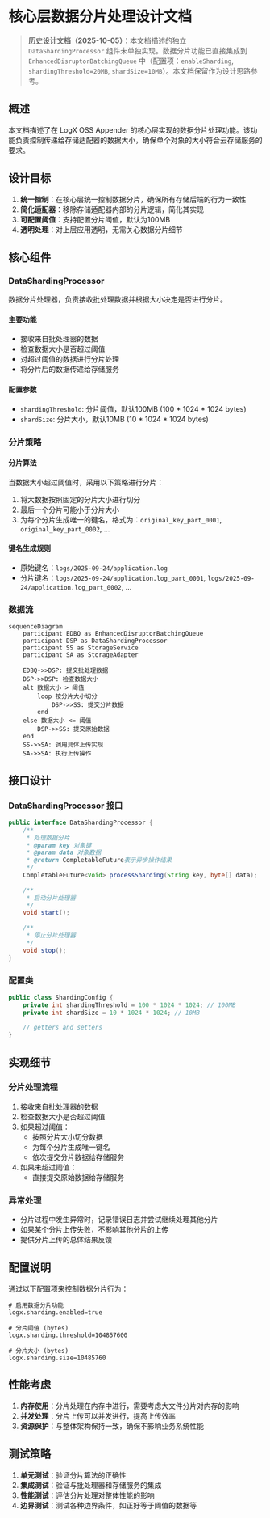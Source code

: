 # 核心层数据分片处理设计文档

> **历史设计文档（2025-10-05）**：本文档描述的独立 `DataShardingProcessor` 组件未单独实现。数据分片功能已直接集成到 `EnhancedDisruptorBatchingQueue` 中（配置项：`enableSharding`, `shardingThreshold=20MB`, `shardSize=10MB`）。本文档保留作为设计思路参考。

## 概述

本文档描述了在 LogX OSS Appender 的核心层实现的数据分片处理功能。该功能负责控制传递给存储适配器的数据大小，确保单个对象的大小符合云存储服务的要求。

## 设计目标

1. **统一控制**：在核心层统一控制数据分片，确保所有存储后端的行为一致性
2. **简化适配器**：移除存储适配器内部的分片逻辑，简化其实现
3. **可配置阈值**：支持配置分片阈值，默认为100MB
4. **透明处理**：对上层应用透明，无需关心数据分片细节

## 核心组件

### DataShardingProcessor
数据分片处理器，负责接收批处理数据并根据大小决定是否进行分片。

#### 主要功能
- 接收来自批处理器的数据
- 检查数据大小是否超过阈值
- 对超过阈值的数据进行分片处理
- 将分片后的数据传递给存储服务

#### 配置参数
- `shardingThreshold`: 分片阈值，默认100MB (100 * 1024 * 1024 bytes)
- `shardSize`: 分片大小，默认10MB (10 * 1024 * 1024 bytes)

### 分片策略

#### 分片算法
当数据大小超过阈值时，采用以下策略进行分片：
1. 将大数据按照固定的分片大小进行切分
2. 最后一个分片可能小于分片大小
3. 为每个分片生成唯一的键名，格式为：`original_key_part_0001`, `original_key_part_0002`, ...

#### 键名生成规则
- 原始键名：`logs/2025-09-24/application.log`
- 分片键名：`logs/2025-09-24/application.log_part_0001`, `logs/2025-09-24/application.log_part_0002`, ...

### 数据流

```mermaid
sequenceDiagram
    participant EDBQ as EnhancedDisruptorBatchingQueue
    participant DSP as DataShardingProcessor
    participant SS as StorageService
    participant SA as StorageAdapter

    EDBQ->>DSP: 提交批处理数据
    DSP->>DSP: 检查数据大小
    alt 数据大小 > 阈值
        loop 按分片大小切分
            DSP->>SS: 提交分片数据
        end
    else 数据大小 <= 阈值
        DSP->>SS: 提交原始数据
    end
    SS->>SA: 调用具体上传实现
    SA->>SA: 执行上传操作
```

## 接口设计

### DataShardingProcessor 接口

```java
public interface DataShardingProcessor {
    /**
     * 处理数据分片
     * @param key 对象键
     * @param data 对象数据
     * @return CompletableFuture表示异步操作结果
     */
    CompletableFuture<Void> processSharding(String key, byte[] data);
    
    /**
     * 启动分片处理器
     */
    void start();
    
    /**
     * 停止分片处理器
     */
    void stop();
}
```

### 配置类

```java
public class ShardingConfig {
    private int shardingThreshold = 100 * 1024 * 1024; // 100MB
    private int shardSize = 10 * 1024 * 1024; // 10MB
    
    // getters and setters
}
```

## 实现细节

### 分片处理流程

1. 接收来自批处理器的数据
2. 检查数据大小是否超过阈值
3. 如果超过阈值：
   - 按照分片大小切分数据
   - 为每个分片生成唯一键名
   - 依次提交分片数据给存储服务
4. 如果未超过阈值：
   - 直接提交原始数据给存储服务

### 异常处理

- 分片过程中发生异常时，记录错误日志并尝试继续处理其他分片
- 如果某个分片上传失败，不影响其他分片的上传
- 提供分片上传的总体结果反馈

## 配置说明

通过以下配置项来控制数据分片行为：

```properties
# 启用数据分片功能
logx.sharding.enabled=true

# 分片阈值 (bytes)
logx.sharding.threshold=104857600

# 分片大小 (bytes)
logx.sharding.size=10485760
```

## 性能考虑

1. **内存使用**：分片处理在内存中进行，需要考虑大文件分片对内存的影响
2. **并发处理**：分片上传可以并发进行，提高上传效率
3. **资源保护**：与整体架构保持一致，确保不影响业务系统性能

## 测试策略

1. **单元测试**：验证分片算法的正确性
2. **集成测试**：验证与批处理器和存储服务的集成
3. **性能测试**：评估分片处理对整体性能的影响
4. **边界测试**：测试各种边界条件，如正好等于阈值的数据等